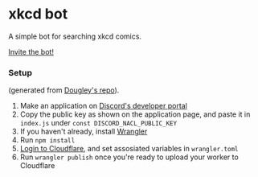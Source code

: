 # xkcd bot

A simple bot for searching xkcd comics.

[Invite the bot!](https://discord.com/api/oauth2/authorize?client_id=884864200374124624&scope=applications.commands)

### Setup

(generated from [Dougley's repo](https://github.com/Dougley/discord-interactions-worker)).

1. Make an application on [Discord's developer portal](https://discord.com/developers/applications)
2. Copy the public key as shown on the application page, and paste it in `index.js` under `const DISCORD_NACL_PUBLIC_KEY`
3. If you haven't already, install [Wrangler](https://developers.cloudflare.com/workers/cli-wrangler/install-update)
4. Run `npm install`
5. [Login to Cloudflare](https://developers.cloudflare.com/workers/cli-wrangler/authentication), and set assosiated variables in `wrangler.toml`
6. Run `wrangler publish` once you're ready to upload your worker to Cloudflare
